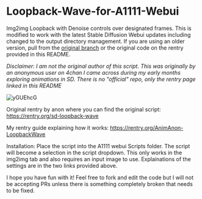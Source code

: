 # Loopback-Wave-for-A1111-Webui
Img2img Loopback with Denoise controls over designated frames. This is modified to work with the latest Stable Diffusion Webui updates including changed to the output directory management. If you are using an older version, pull from the [original branch](https://github.com/FizzleDorf/Loopback-Wave-for-A1111-Webui/tree/original) or the original code on the rentry provided in this README.

*Disclaimer: I am not the original author of this script. This was originally by an anonymous user on 4chan I came across during my early months exploring animations in SD. There is no "official" repo, only the rentry page linked in this README*

![yGUEhcG](https://user-images.githubusercontent.com/46942135/232080320-a53a5373-14ef-40b8-99c7-3ae97141cc33.gif)

Original rentry by anon where you can find the original script: https://rentry.org/sd-loopback-wave

My rentry guide explaining how it works: https://rentry.org/AnimAnon-LoopbackWave

Installation:
Place the script into the A1111 webui Scripts folder. The script will become a selection in the script dropdown. This only works in the img2img tab and also requires an input image to use. Explainations of the settings are in the two links provided above.


I hope you have fun with it! Feel free to fork and edit the code but I will not be accepting PRs unless there is something completely broken that needs to be fixed.
